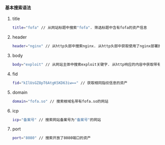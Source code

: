 #### 基本搜索语法

1. title

   ```bash
   title="fofa" // 从网站标题中搜索"fofa". 筛选标题中含有fofa的资产信息
   ```

2. header

   ```bash
   header="nginx" // 从http头部中搜索nginx. 从http头部中获取使用了nginx部署的资产信息
   ```

3. body

   ```bash
   body="exploit" // 从网站主体中搜索exploit关键字. 从http响应的内容中获取带有exploit字样的资产信息
   ```

4. fid

   ```bash
   fid="kIlUsGZ8pT6AtgKSKD63iw==" // 获取相同指纹信息的资产
   ```

5. domain

   ```bash
   domain="fofa.so" // 搜索根域名带有fofa.so的网站
   ```

6. icp

   ```bash
   icp="备案号" // 搜索网站备案号为"备案号"的网站
   ```

7. port

   ```bash
   port="8080" // 搜索开放了8080端口的资产
   ```

   









